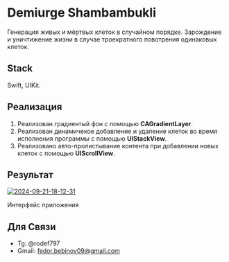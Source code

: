 # Demiurge Shambambukli

Генерация живых и мёртвых клеток в случайном порядке. Зарождение и уничтижение жизни в случае троекратного повотрения одинаковых клеток.
## Stack

Swift, UIKit.



## Реализация

1. Реализован градиентый фон с помощью **CAGradientLayer**.
2. Реализован динамичекое добавление и удаление клеток во время исполнения программы с помощью **UIStackView**.
3. Реализовано авто-пролистывание контента при добавлении новых клеток с помощью **UIScrollView**.


## Результат

<a href="https://ibb.co/zfFLbrv"><img src="https://i.ibb.co/Th1nRk3/2024-09-21-18-12-31.png" alt="2024-09-21-18-12-31" border="0"></a>  

Интерфейс приложения



## Для Связи

+ Tg: @rodef797
+ Gmail: fedor.bebinov09@gmail.com
